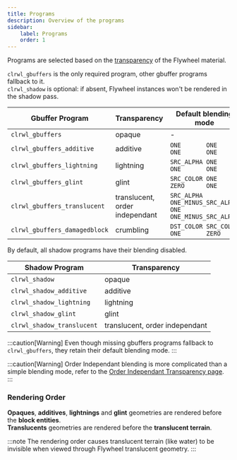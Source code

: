 ```yaml
---
title: Programs
description: Overview of the programs
sidebar:
    label: Programs
    order: 1
---
```


Programs are selected based on the [transparency](https://github.com/Engine-Room/Flywheel/blob/dc5bc8e64976c69b38abb6965d5cd9033e5a8808/common/src/api/java/dev/engine_room/flywheel/api/material/Transparency.java) of the Flywheel material.

`clrwl_gbuffers` is the only required program, other gbuffer programs fallback to it.  
`clrwl_shadow` is optional: if absent, Flywheel instances won't be rendered in the shadow pass.

| Gbuffer Program                 | Transparency                                        | Default blending mode                                         |
|---------------------------------|-----------------------------------------------------|---------------------------------------------------------------|
| `clrwl_gbuffers`                | opaque                                              | -                                                             |
| `clrwl_gbuffers_additive`       | additive                                            | `ONE       ONE                 ONE       ONE                ` |
| `clrwl_gbuffers_lightning`      | lightning                                           | `SRC_ALPHA ONE                 ONE       ONE                ` |
| `clrwl_gbuffers_glint`          | glint                                               | `SRC_COLOR ONE                 ZERO      ONE                ` |
| `clrwl_gbuffers_translucent`    | translucent, order independant                      | `SRC_ALPHA ONE_MINUS_SRC_ALPHA ONE       ONE_MINUS_SRC_ALPHA` |
| `clrwl_gbuffers_damagedblock`   | crumbling                                           | `DST_COLOR SRC_COLOR           ONE       ZERO               ` |

By default, all shadow programs have their blending disabled.  

| Shadow Program                  | Transparency                                        |
|---------------------------------|-----------------------------------------------------|
| `clrwl_shadow`                  | opaque                                              |
| `clrwl_shadow_additive`         | additive                                            |
| `clrwl_shadow_lightning`        | lightning                                           |
| `clrwl_shadow_glint`            | glint                                               |
| `clrwl_shadow_translucent`      | translucent, order independant                      |

:::caution[Warning]
Even though missing gbuffers programs fallback to `clrwl_gbuffers`, they retain their default blending mode.
:::

:::caution[Warning]
Order Independant blending is more complicated than a simple blending mode, refer to the [Order Independant Transparency page](/whatis/oit/).
:::

### Rendering Order

**Opaques**, **additives**, **lightnings** and **glint** geometries are rendered before the **block entities**.  
**Translucents** geometries are rendered before the **translucent terrain**.  

:::note
The rendering order causes translucent terrain (like water) to be invisible when viewed through Flywheel translucent geometry.
:::
